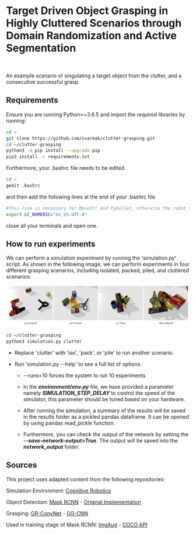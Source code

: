 # Target Driven Object Grasping in Highly Cluttered Scenarios through Domain Randomization and Active Segmentation 

<p align="center">
  <img src="img/isolate+grasp.gif" width="800" title="">
</p>

An example scenario of singulating a target object from the clutter, and a consecutive successful grasp.

## Requirements

Ensure you are running Python>=3.6.5 and import the required libraries by running:

```bash
cd ~
git clone https://github.com/ivarmak/clutter-grasping.git
cd ~/clutter-grasping
python3 -m pip install --upgrade pip
pip3 install -r requirements.txt
```

Furthermore, your .bashrc file needs to be edited.

```bash
cd ~
gedit .bashrc
```
and then add the following lines at the end of your .bashrc file

```sh
#This line is necessary for MoveIt! and Pybullet, otherwise the robot seems broken
export LC_NUMERIC="en_US.UTF-8"
```

close all your terminals and open one. 

## How to run experiments
We can perform a simulation experiment by running the 'simulation.py' script. As shown in the following image, we can perform experiments in four different grasping scenarios, including isolated, packed, piled, and cluttered scenarios:

<p align="center">
  <img src="img/scenarios.png" width="800" title="">
</p>


```bash
cd ~/clutter-grasping
python3 simulation.py clutter
```

  - Replace 'clutter' with 'iso', 'pack', or 'pile' to run another scenario.

  - Run 'simulation.py --help' to see a full list of options.
    
      - --runs=10 forces the system to run 10 experiments
      - In the ***environment/env.py*** file, we have provided a parameter namely ***SIMULATION_STEP_DELAY*** to control the speed of the simulator, this parameter should be tuned based on your hardware. 
       
      - After running the simulation, a summary of the results will be saved in the results folder as a pickled pandas dataframe. It can be opened by using pandas read_pickle function.

      - Furthermore, you can check the output of the network by setting the ***--save-network-output=True***. The output will be saved into the ***network_output*** folder.

## Sources

This project uses adapted content from the following repositories:

Simulation Environment:
[Cognitive Robotics](https://github.com/SeyedHamidreza/cognitive_robotics_manipulation)

Object Detection:
[Mask RCNN](https://github.com/SriRamGovardhanam/wastedata-Mask_RCNN-multiple-classes) - [Original Implementation](https://github.com/matterport/Mask_RCNN)

Grasping:
[GR-ConvNet](https://github.com/skumra/robotic-grasping) - [GG-CNN](https://github.com/dougsm/ggcnn)

Used in training stage of Mask RCNN:
[ImgAug](https://github.com/aleju/imgaug) - [COCO API](https://github.com/cocodataset/cocoapi)
